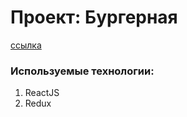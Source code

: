 # Проект: Бургерная

[ссылка](https://aleksandrdronov.github.io/react-burger/)

### Используемые технологии:
1. ReactJS
2. Redux
